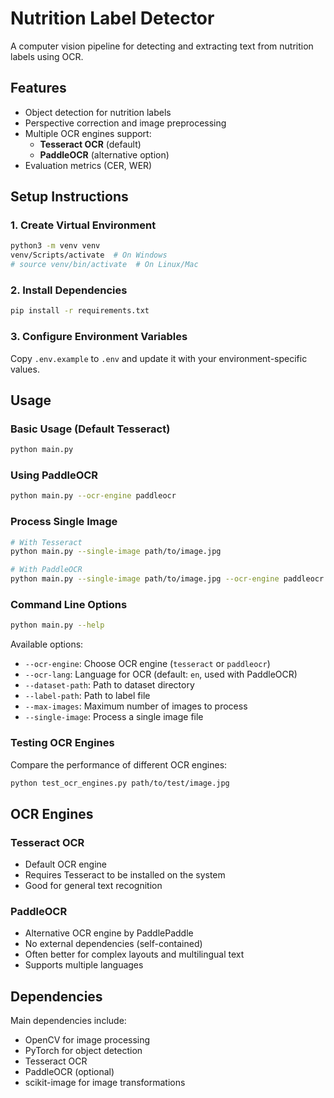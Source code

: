 # Nutrition Label Detector

A computer vision pipeline for detecting and extracting text from nutrition labels using OCR.

## Features

- Object detection for nutrition labels
- Perspective correction and image preprocessing
- Multiple OCR engines support:
  - **Tesseract OCR** (default)
  - **PaddleOCR** (alternative option)
- Evaluation metrics (CER, WER)

## Setup Instructions

### 1. Create Virtual Environment

```bash
python3 -m venv venv
venv/Scripts/activate  # On Windows
# source venv/bin/activate  # On Linux/Mac
```

### 2. Install Dependencies

```bash
pip install -r requirements.txt
```

### 3. Configure Environment Variables

Copy `.env.example` to `.env` and update it with your environment-specific values.

## Usage

### Basic Usage (Default Tesseract)

```bash
python main.py
```

### Using PaddleOCR

```bash
python main.py --ocr-engine paddleocr
```

### Process Single Image

```bash
# With Tesseract
python main.py --single-image path/to/image.jpg

# With PaddleOCR
python main.py --single-image path/to/image.jpg --ocr-engine paddleocr
```

### Command Line Options

```bash
python main.py --help
```

Available options:

- `--ocr-engine`: Choose OCR engine (`tesseract` or `paddleocr`)
- `--ocr-lang`: Language for OCR (default: `en`, used with PaddleOCR)
- `--dataset-path`: Path to dataset directory
- `--label-path`: Path to label file
- `--max-images`: Maximum number of images to process
- `--single-image`: Process a single image file

### Testing OCR Engines

Compare the performance of different OCR engines:

```bash
python test_ocr_engines.py path/to/test/image.jpg
```

## OCR Engines

### Tesseract OCR

- Default OCR engine
- Requires Tesseract to be installed on the system
- Good for general text recognition

### PaddleOCR

- Alternative OCR engine by PaddlePaddle
- No external dependencies (self-contained)
- Often better for complex layouts and multilingual text
- Supports multiple languages

## Dependencies

Main dependencies include:

- OpenCV for image processing
- PyTorch for object detection
- Tesseract OCR
- PaddleOCR (optional)
- scikit-image for image transformations
